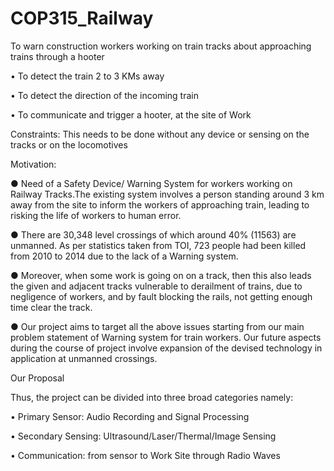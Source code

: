 # COP315_Railway

To warn construction workers working on train tracks about approaching trains through a hooter

 • To detect the train 2 to 3 KMs away
 
 • To detect the direction of the incoming train
 
 • To communicate and trigger a hooter, at the site of Work
 
 Constraints: This needs to be done without any device or sensing on the tracks or on the locomotives

Motivation:

● Need of a Safety Device/ Warning System for workers working on Railway Tracks.The
existing system involves a person standing around 3 km away from the site to inform the
workers of approaching train, leading to risking the life of workers to human error.

● There are 30,348 level crossings of which around 40% (11563) are unmanned. As per
statistics taken from TOI, 723 people had been killed from 2010 to 2014 due to the lack of a
Warning system.

● Moreover, when some work is going on on a track, then this also leads the given and
adjacent tracks vulnerable to derailment of trains, due to negligence of workers, and by
fault blocking the rails, not getting enough time clear the track.

● Our project aims to target all the above issues starting from our main problem statement of
Warning system for train workers. Our future aspects during the course of project involve
expansion of the devised technology in application at unmanned crossings.

Our Proposal

Thus, the project can be divided into three broad categories namely:

• Primary Sensor: Audio Recording and Signal Processing

• Secondary Sensing: Ultrasound/Laser/Thermal/Image Sensing

• Communication: from sensor to Work Site through Radio Waves

